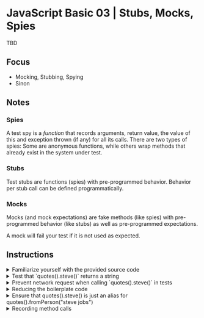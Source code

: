 # JavaScript Basic 03 | Stubs, Mocks, Spies

TBD

## Focus

- Mocking, Stubbing, Spying
- Sinon

## Notes

### Spies

A test spy is a *function* that records arguments, return value, the value of this and
exception thrown (if any) for all its calls. There are two types of spies: Some are
anonymous functions, while others wrap methods that already exist in the system under test.

### Stubs

Test stubs are functions (spies) with pre-programmed behavior. Behavior per stub call can be defined programmatically.

### Mocks

Mocks (and mock expectations) are fake methods (like spies) with pre-programmed behavior (like stubs) as well as pre-programmed expectations.

A mock will fail your test if it is not used as expected.

## Instructions

<details>
    <summary>Familiarize yourself with the provided source code</summary>
    <p>
<br>
Open the Node.js REPL by running the <code>node</code> program on the command line.<br>
You can now require the quotes module and play around with it:

```javascript
const quotes = require('./src/quotes');

quotes().steve().then(console.log) // Will eventually render a quote from Steve Jobs
quotes().fromPerson('Confucius').then(console.log) // Will render a quote related to Confucius
quotes().randomQuote().then(console.log) // Will render a random quote
```
    </p>
</details>

<details>
    <summary>Test that `quotes().steve()` returns a string</summary>
    <p>

```javascript
describe('quotes', () => {
    const quotesLib = require('./src/quotes');
    const quotes = quotesLib();

    it("returns a string", () => {
        return quotes().steve().then((quote) => expect(quote).to.be.a('string'))
    });
});

```

Note that this test will actually make an HTTP request
    </p>
</details>

<details>
    <summary>Prevent network request when calling `quotes().steve()` in tests</summary>
    <p>
<br>
The function <code>steve</code> is essentially just an alias for <code>fromPerson("steve jobs")</code>. Respectively, a network call can be prevented when the
method <code>fromPerson</code> is temporarily overridden with a function that returns a resolved Promise.

```javascript
describe('quotes', () => {
    const quotesLib = require('./src/quotes');
    const quotes = quotesLib();
    let originalFromPerson;

    beforeEach(() => {
        originalFromPerson = quotes.fromPerson;
    });

    afterEach(() => {
        quotes.fromPerson = originalFromPerson;
    });

    it("returns a string without network requests", () => {
        quotes.fromPerson = () => Promise.resolve("some quote");

        return quotes.steve().then((quote) => {
            expect(quote).to.equal("some quote");
        });
    });
});
```
    </p>
</details>

<details>
    <summary>Reducing the boilerplate code</summary>
    <p>
<br>
In the previous step, we were manually overriding fromPerson. Instead of that, we can use sinon's stub method: https://sinonjs.org/releases/v7.1.1/stubs/

```javascript
describe('quotes', () => {
    const sinon = require('sinon');
    const quotesLib = require('./src/quotes');
    const quotes = quotesLib();

    beforeEach(() => {
        sinon.stub(quotes, 'fromPerson').returns(Promise.resolve("some quote"));
    });

    afterEach(() => {
        quotes.fromPerson.restore();
    });

    it("returns a string without network requests", () => {
        return quotes.steve().then((quote) => {
            expect(quote).to.equal("some quote");
        });
    });
});
```
    </p>
</details>

<details>
    <summary>Ensure that quotes().steve() is just an alias for quotes().fromPerson("steve jobs")</summary>
    <p>
<br>
Instead of overriding fromPerson and asserting that the result is the expected string, we can also assert that the function is called correctly. That's what mocks are for: https://sinonjs.org/releases/v7.1.1/mocks/
<br>Mocks are used when you have certain expectations against an object which you want to verify. For that you describe the expected interactions with the mock, execute some action then and verify the expectations last.

```javascript
describe('quotes', () => {
    const sinon = require('sinon');
    const quotesLib = require('./src/quotes');
    const quotes = quotesLib();

    it("returns a string without network requests", () => {
        const mock = sinon.mock(quotes);

        mock.expects("fromPerson").withArgs("steve jobs").once().returns(Promise.resolved("some quote"));

        return quotes.steve().then(() => {
            mock.verify();
        });
    });
});
```
    </p>
</details>


<details>
    <summary>Recording method calls</summary>
    <p>
<br>
Sinon also allows you to record every call to a specific method. That concept is called a spy: https://sinonjs.org/releases/v7.1.1/spies/

```javascript
describe('quotes', () => {
    const sinon = require('sinon');
    const quotesLib = require('./src/quotes');
    const quotes = quotesLib();

    it("returns a string without network requests", () => {
        tbd
    });
});
```
    </p>
</details>
